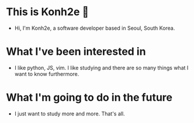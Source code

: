 # This is Konh2e 🚀
* Hi, I'm Konh2e, a software developer based in Seoul, South Korea.

# What I've been interested in 
* I like python, JS, vim. I like studying and there are so many things what I want to know furthermore.

# What I'm going to do in the future
* I just want to study more and more. That's all.
